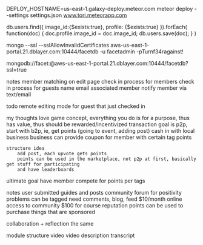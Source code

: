 DEPLOY_HOSTNAME=us-east-1.galaxy-deploy.meteor.com meteor deploy --settings settings.json www.tori.meteorapp.com


<!--image-->
db.users.find({ image_id:{$exists:true}, profile: {$exists:true} }).forEach(
    function(doc) {
        doc.profile.image_id = doc.image_id;
        db.users.save(doc);
    }
)




mongo --ssl --sslAllowInvalidCertificates aws-us-east-1-portal.21.dblayer.com:10444/facetdb -u facetadmin -pTurnf34ragainst!


mongodb://facet:<password>@aws-us-east-1-portal.21.dblayer.com:10444/facetdb?ssl=true


notes
    member matching on edit page
    check in process for members
    check in process for guests
        name
        email
        associated member
            notify member via text/email

todo
    remote editing mode for guest that just checked in
    
    
my thoughts
    love game concept, everything you do is for a purpose, thus has value, thus should be rewarded/incentivized
    transaction goal is p2p, start with b2p, ie, get points (going to event, adding post) cash in with local business
    business can provide coupon for member with certain tag points
    
    structure idea
        add post, each upvote gets points
        points can be used in the marketplace, not p2p at first, basically get stuff for participating
        and have leaderboards
        
        
ultimate goal
    have member compete for points per tags
    
    
notes
    user submitted guides and posts
    community forum for positivity
    problems can be tagged
    need comments, blog, feed
    $10/month online access to community
    $100 for course
    reputation points can be used to purchase things that are sponsored
    
    
    
collaboration + reflection the same


module structure
    video
    video description
    transcript
